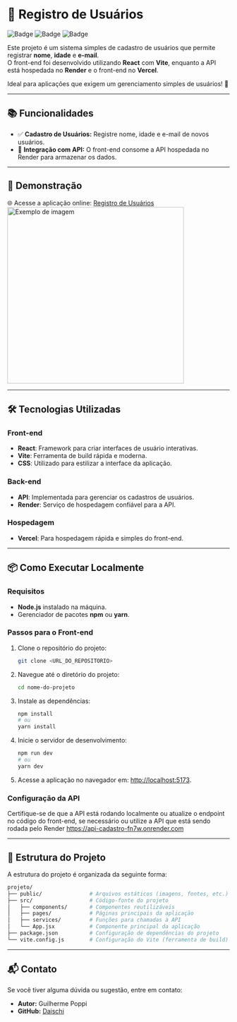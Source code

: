 # 🌟 Registro de Usuários

![Badge](https://img.shields.io/badge/React-v18.0.0-blue) 
![Badge](https://img.shields.io/badge/Vite-v4.0.0-yellow) 
![Badge](https://img.shields.io/badge/Hosted_on-Vercel-green)

Este projeto é um sistema simples de cadastro de usuários que permite registrar **nome**, **idade** e **e-mail**.  
O front-end foi desenvolvido utilizando **React** com **Vite**, enquanto a API está hospedada no **Render** e o front-end no **Vercel**.  

Ideal para aplicações que exigem um gerenciamento simples de usuários! 🚀

---

## 📚 Funcionalidades

- ✅ **Cadastro de Usuários:** Registre nome, idade e e-mail de novos usuários.
- 🔄 **Integração com API:** O front-end consome a API hospedada no Render para armazenar os dados.

---

## 🚀 Demonstração

🌐 Acesse a aplicação online: [Registro de Usuários](https://registro-usuarios-p420i6z56-guilherme-poppi-limas-projects.vercel.app/)  
<img src="https://github.com/user-attachments/assets/ae2ca02c-f159-40ae-9d85-1dfe49f08537" alt="Exemplo de imagem" width="400" heigth="400"/>


---

## 🛠 Tecnologias Utilizadas

### Front-end
- **React**: Framework para criar interfaces de usuário interativas.
- **Vite**: Ferramenta de build rápida e moderna.
- **CSS**: Utilizado para estilizar a interface da aplicação.

### Back-end
- **API**: Implementada para gerenciar os cadastros de usuários.
- **Render**: Serviço de hospedagem confiável para a API.

### Hospedagem
- **Vercel**: Para hospedagem rápida e simples do front-end.

---
## 📦 **Como Executar Localmente**

### **Requisitos**
- **Node.js** instalado na máquina.
- Gerenciador de pacotes **npm** ou **yarn**.

### **Passos para o Front-end**

1. Clone o repositório do projeto:
   ```bash
   git clone <URL_DO_REPOSITORIO>
   ```
2. Navegue até o diretório do projeto:
   ```bash
   cd nome-do-projeto
   ```
3. Instale as dependências:
   ```bash
   npm install
   # ou
   yarn install
   ```
4. Inicie o servidor de desenvolvimento:
   ```bash
   npm run dev
   # ou
   yarn dev
   ```
5. Acesse a aplicação no navegador em: [http://localhost:5173](http://localhost:5173).

### **Configuração da API**
Certifique-se de que a API está rodando localmente ou atualize o endpoint no código do front-end, se necessário ou utilize a API que está sendo rodada pelo Render https://api-cadastro-fn7w.onrender.com

---

## 📂 **Estrutura do Projeto**

A estrutura do projeto é organizada da seguinte forma:

```bash
projeto/
├── public/               # Arquivos estáticos (imagens, fontes, etc.)
├── src/                  # Código-fonte do projeto
│   ├── components/       # Componentes reutilizáveis
│   ├── pages/            # Páginas principais da aplicação
│   ├── services/         # Funções para chamadas à API
│   └── App.jsx           # Componente principal da aplicação
├── package.json          # Configuração de dependências do projeto
└── vite.config.js        # Configuração do Vite (ferramenta de build)

```

---

## 📬 Contato

Se você tiver alguma dúvida ou sugestão, entre em contato:

- **Autor:** Guilherme Poppi
- **GitHub:** [Daischi](https://github.com/Daischi)




